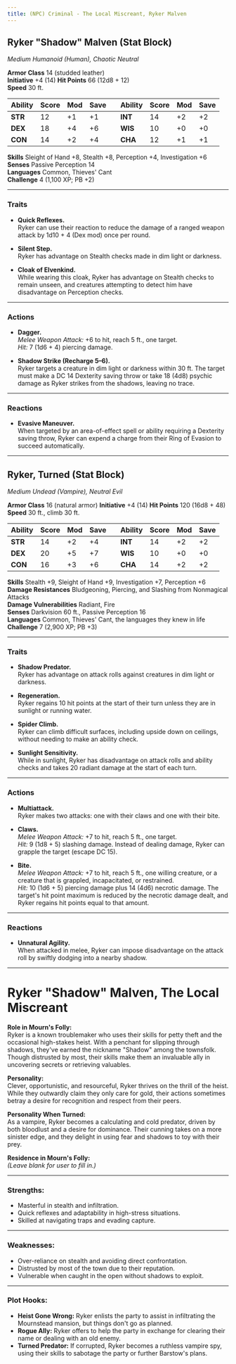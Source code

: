 ```yaml
---
title: (NPC) Criminal - The Local Miscreant, Ryker Malven
---
```



## **Ryker "Shadow" Malven (Stat Block)**

*Medium Humanoid (Human), Chaotic Neutral*

**Armor Class** 14 (studded leather)            
**Initiative** +4  (14) 
**Hit Points** 66 (12d8 + 12)  
**Speed** 30 ft. 

| Ability | Score | Mod | Save |     | Ability | Score | Mod | Save |
| ------- | ----- | --- | ---- | --- | ------- | ----- | --- | ---- |
| **STR** | 12    | +1  | +1   |     | **INT** | 14    | +2  | +2   |
| **DEX** | 18    | +4  | +6   |     | **WIS** | 10    | +0  | +0   |
| **CON** | 14    | +2  | +4   |     | **CHA** | 12    | +1  | +1   |

**Skills** Sleight of Hand +8, Stealth +8, Perception +4, Investigation +6  
**Senses** Passive Perception 14  
**Languages** Common, Thieves' Cant  
**Challenge** 4 (1,100 XP; PB +2)

---

### **Traits**

- **Quick Reflexes.**  
  Ryker can use their reaction to reduce the damage of a ranged weapon attack by 1d10 + 4 (Dex mod) once per round.

- **Silent Step.**  
  Ryker has advantage on Stealth checks made in dim light or darkness.

- **Cloak of Elvenkind.**  
  While wearing this cloak, Ryker has advantage on Stealth checks to remain unseen, and creatures attempting to detect him have disadvantage on Perception checks.

---

### **Actions**

- **Dagger.**  
  *Melee Weapon Attack:* +6 to hit, reach 5 ft., one target.  
  *Hit:* 7 (1d6 + 4) piercing damage.

- **Shadow Strike (Recharge 5–6).**  
  Ryker targets a creature in dim light or darkness within 30 ft. The target must make a DC 14 Dexterity saving throw or take 18 (4d8) psychic damage as Ryker strikes from the shadows, leaving no trace.

---

### **Reactions**

- **Evasive Maneuver.**  
  When targeted by an area-of-effect spell or ability requiring a Dexterity saving throw, Ryker can expend a charge from their Ring of Evasion to succeed automatically.

---

## **Ryker, Turned (Stat Block)**

*Medium Undead (Vampire), Neutral Evil*

**Armor Class** 16 (natural armor)                                  **Initiative** +4 (14)
**Hit Points** 120 (16d8 + 48)  
**Speed** 30 ft., climb 30 ft.

| Ability | Score | Mod | Save |     | Ability | Score | Mod | Save |
| ------- | ----- | --- | ---- | --- | ------- | ----- | --- | ---- |
| **STR** | 14    | +2  | +4   |     | **INT** | 14    | +2  | +2   |
| **DEX** | 20    | +5  | +7   |     | **WIS** | 10    | +0  | +0   |
| **CON** | 16    | +3  | +6   |     | **CHA** | 14    | +2  | +2   |

**Skills** Stealth +9, Sleight of Hand +9, Investigation +7, Perception +6  
**Damage Resistances** Bludgeoning, Piercing, and Slashing from Nonmagical Attacks  
**Damage Vulnerabilities** Radiant, Fire  
**Senses** Darkvision 60 ft., Passive Perception 16  
**Languages** Common, Thieves' Cant, the languages they knew in life  
**Challenge** 7 (2,900 XP; PB +3)

---

### **Traits**

- **Shadow Predator.**  
  Ryker has advantage on attack rolls against creatures in dim light or darkness.

- **Regeneration.**  
  Ryker regains 10 hit points at the start of their turn unless they are in sunlight or running water.

- **Spider Climb.**  
  Ryker can climb difficult surfaces, including upside down on ceilings, without needing to make an ability check.

- **Sunlight Sensitivity.**  
  While in sunlight, Ryker has disadvantage on attack rolls and ability checks and takes 20 radiant damage at the start of each turn.

---

### **Actions**

- **Multiattack.**  
  Ryker makes two attacks: one with their claws and one with their bite.

- **Claws.**  
  *Melee Weapon Attack:* +7 to hit, reach 5 ft., one target.  
  *Hit:* 9 (1d8 + 5) slashing damage. Instead of dealing damage, Ryker can grapple the target (escape DC 15).

- **Bite.**  
  *Melee Weapon Attack:* +7 to hit, reach 5 ft., one willing creature, or a creature that is grappled, incapacitated, or restrained.  
  *Hit:* 10 (1d6 + 5) piercing damage plus 14 (4d6) necrotic damage. The target's hit point maximum is reduced by the necrotic damage dealt, and Ryker regains hit points equal to that amount.

---

### **Reactions**

- **Unnatural Agility.**  
  When attacked in melee, Ryker can impose disadvantage on the attack roll by swiftly dodging into a nearby shadow.

---

# **Ryker "Shadow" Malven, The Local Miscreant**

**Role in Mourn's Folly:**  
Ryker is a known troublemaker who uses their skills for petty theft and the occasional high-stakes heist. With a penchant for slipping through shadows, they've earned the nickname "Shadow" among the townsfolk. Though distrusted by most, their skills make them an invaluable ally in uncovering secrets or retrieving valuables.

**Personality:**  
Clever, opportunistic, and resourceful, Ryker thrives on the thrill of the heist. While they outwardly claim they only care for gold, their actions sometimes betray a desire for recognition and respect from their peers.

**Personality When Turned:**  
As a vampire, Ryker becomes a calculating and cold predator, driven by both bloodlust and a desire for dominance. Their cunning takes on a more sinister edge, and they delight in using fear and shadows to toy with their prey.

**Residence in Mourn's Folly:**  
*(Leave blank for user to fill in.)*

---

### **Strengths:**

- Masterful in stealth and infiltration.  
- Quick reflexes and adaptability in high-stress situations.  
- Skilled at navigating traps and evading capture.

---

### **Weaknesses:**

- Over-reliance on stealth and avoiding direct confrontation.  
- Distrusted by most of the town due to their reputation.  
- Vulnerable when caught in the open without shadows to exploit.

---

### **Plot Hooks:**

- **Heist Gone Wrong:** Ryker enlists the party to assist in infiltrating the Mournstead mansion, but things don't go as planned.  
- **Rogue Ally:** Ryker offers to help the party in exchange for clearing their name or dealing with an old enemy.  
- **Turned Predator:** If corrupted, Ryker becomes a ruthless vampire spy, using their skills to sabotage the party or further Barstow's plans.
